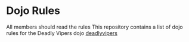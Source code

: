 Dojo Rules
==========
All members should read the rules
This repository contains a list of dojo rules for the Deadly Vipers dojo
[deadlyvipers](https://github.com/deadlyvipers)

